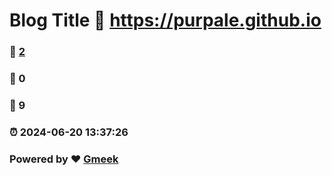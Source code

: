 # Blog Title :link: https://purpale.github.io 
### :page_facing_up: [2](https://purpale.github.io/tag.html) 
### :speech_balloon: 0 
### :hibiscus: 9 
### :alarm_clock: 2024-06-20 13:37:26 
### Powered by :heart: [Gmeek](https://github.com/Meekdai/Gmeek)
